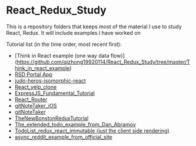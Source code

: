 # React_Redux_Study

This is a repository folders that keeps most of the material I use to study React, Redux. It will include examples I have worked on

Tutorial list (in the time order, most recent first): 

- [Think in React example (one way data flow)] (https://github.com/qizhong19920114/React_Redux_Study/tree/master/Think_in_react_example)
- [RSD Portal App](https://github.com/qizhong19920114/React_Redux_Study/tree/master/RSD_Portal)
- [judo-heros-isomorphic-react](https://github.com/qizhong19920114/React_Redux_Study/tree/master/judo-heros-isomorphic-react)
- [React_yelp_clone](https://github.com/qizhong19920114/React_Redux_Study/tree/master/React_yelp_clone)
- [ExpressJS_Fundamental_Tutorial](https://github.com/qizhong19920114/React_Redux_Study/tree/master/ExpressJS_Fundamental_Tutorial)
- [React_Router](https://github.com/qizhong19920114/React_Redux_Study/tree/master/React_Router)
- [gitNoteTaker_iOS](https://github.com/qizhong19920114/React_Redux_Study/tree/master/gitNoteTaker_iOS)
- [gitNoteTaker](https://github.com/qizhong19920114/React_Redux_Study/tree/master/gitNoteTaker)
- [TheNewBonstonReduxTutorial](https://github.com/qizhong19920114/React_Redux_Study/tree/master/TheNewBonstonReduxTutorial)
- [The_extended_todo_example_from_Dan_Abramov](https://github.com/qizhong19920114/React_Redux_Study/tree/master/The_extended_todo_example_from_Dan_Abramov)
- [TodoList_redux_react_immutable (just the client side rendering)](https://github.com/qizhong19920114/React_Redux_Study/tree/master/TodoList_redux_react_immutable%20(just%20the%20client%20side%20rendering))
- [async_reddit_example_from_official_site](https://github.com/qizhong19920114/React_Redux_Study/tree/master/async_reddit_example_from_official_site)
